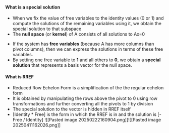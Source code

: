 #### What is a special solution
* When we fix the value of free variables to the identity values (0 or 1) and compute the solutions of the remaining variables using it, we obtain the special solution to that subspace
* The **null space** (or **kernel**) of A consists of all solutions to Ax=0
- If the system has **free variables** (because A has more columns than pivot columns), then we can express the solutions in terms of these free variables.
- By setting one free variable to **1** and all others to **0**, we obtain a **special solution** that represents a basis vector for the null space.

#### What is RREF 
* Reduced Row Echelon Form is a simplification of the the regular echelon form
* It is obtained by manipulating the rows above the pivot to 0 using row transformations and further converting all the pivots to 1 by division
* The special solution to the vector is hidden in RREF itself
* [Identity * Free] is the form in which the RREF is in and the solution is [-Free / Identity]
![[Pasted image 20250222160904.png]]![[Pasted image 20250411162026.png]]
